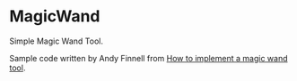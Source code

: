 MagicWand
=========

Simple Magic Wand Tool.

Sample code written by Andy Finnell from [How to implement a magic wand tool](http://losingfight.com/blog/2007/08/28/how-to-implement-a-magic-wand-tool/).
